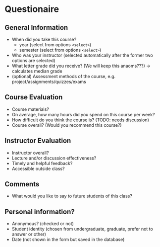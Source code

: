 # Questionaire


## General Information
* When did you take this course?
    * year (select from options `<select>`)
    * semester (select from options `<select>`)
* Who was your instructor (selected automatically after the former two options are selected)
* What letter grade did you receive? (We will keep this anaoms???) -> calculates median grade
* (optional) Assessment methods of the course, e.g. project/assignments/quizzes/exams


## Course Evaluation

* Course materials? 
* On average, how many hours did you spend on this course per week?
* How difficult do you think the course is? (TODO: needs discussion)
* Course overall? (Would you recommend this course?)

## Instructor Evaluation
* Instructor overall?
* Lecture and/or discussion effectiveness?
* Timely and helpful feedback?
* Accessible outside class?


## Comments
* What would you like to say to future students of this class?


## Personal information?
* Anonymous? (checked or not)
* Student identity (chosen from undergraduate, graduate, prefer not to answer or other)
* Date (not shown in the form but saved in the database)

